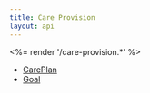 ```yaml
---
title: Care Provision
layout: api
---
```


<%= render '/care-provision.*' %>
* [CarePlan](../care-provision/care-plan)
* [Goal](../care-provision/goal)